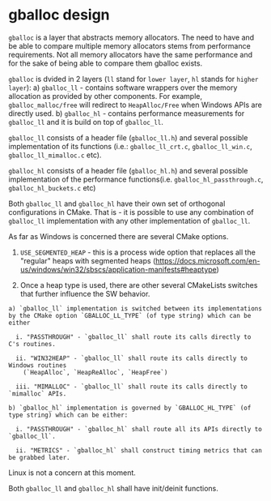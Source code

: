 gballoc design
=====

`gballoc` is a layer that abstracts memory allocators. The need to have and be able to compare multiple memory allocators stems from performance requirements. Not all memory allocators have the same performance and for the sake of being able to compare them gballoc exists.

`gballoc` is dvided in 2 layers (`ll` stand for `lower layer`, `hl` stands for `higher layer`):
a) `gballoc_ll` - contains software wrappers over the memory allocation as provided by other components. For example, `gballoc_malloc/free` will redirect to `HeapAlloc/Free` when Windows APIs are directly used.
b) `gballoc_hl` - contains performance measurements for `gballoc_ll` and it is build on top of `gballoc_ll`.


`gballoc_ll` consists of a header file (`gballoc_ll.h`) and several possible implementation of its functions (i.e.: `gballoc_ll_crt.c`, `gballoc_ll_win.c`, `gballoc_ll_mimalloc.c` etc).

`gballoc_hl` consists of a header file (`gballoc_hl.h`) and several possible implementation of the performance functions(i.e. `gballoc_hl_passthrough.c`, `gballoc_hl_buckets.c` etc)

Both `gballoc_ll` and `gballoc_hl` have their own set of orthogonal configurations in CMake. That is - it is possible to use any combination of `gballoc_ll` implementation with any other implementation of `gballoc_ll`. 

As far as Windows is concerned there are several CMake options.

  1. `USE_SEGMENTED_HEAP` - this is a process wide option that replaces all the "regular" heaps with segmented heaps (https://docs.microsoft.com/en-us/windows/win32/sbscs/application-manifests#heaptype)

  2. Once a heap type is used, there are other several CMakeLists switches that further influence the SW behavior.

    a) `gballoc_ll` implementation is switched between its implementations by the CMake option `GBALLOC_LL_TYPE` (of type string) which can be either

      i. "PASSTHROUGH" - `gballoc_ll` shall route its calls directly to C's routines.

      ii. "WIN32HEAP" - `gballoc_ll` shall route its calls directly to Windows routines 
        (`HeapAlloc`, `HeapReAlloc`, `HeapFree`)

      iii. "MIMALLOC" - `gballoc_ll` shall route its calls directly to `mimalloc` APIs.

    b) `gballoc_hl` implementation is governed by `GBALLOC_HL_TYPE` (of type string) which can be either:

      i. "PASSTHROUGH" - `gballoc_hl` shall route all its APIs directly to `gballoc_ll`.

      ii. "METRICS" - `gballoc_hl` shall construct timing metrics that can be grabbed later.

Linux is not a concern at this moment.

Both `gballoc_ll` and `gballoc_hl` shall have init/deinit functions.
